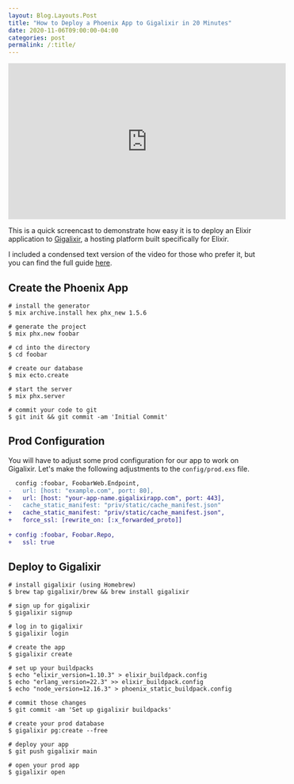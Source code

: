 ```yaml
---
layout: Blog.Layouts.Post
title: "How to Deploy a Phoenix App to Gigalixir in 20 Minutes"
date: 2020-11-06T09:00:00-04:00
categories: post
permalink: /:title/
---
```


<div class="flex justify-center py-8">
  <iframe width="560" height="315" src="https://www.youtube.com/embed/z2nko60GcGo" frameborder="0" allow="accelerometer; autoplay; clipboard-write; encrypted-media; gyroscope; picture-in-picture" allowfullscreen></iframe>
</div>

This is a quick screencast to demonstrate how easy it is to deploy an Elixir application to [Gigalixir](https://gigalixir.com), a hosting platform built specifically for Elixir.

I included a condensed text version of the video for those who prefer it, but you can find the full guide [here](https://hexdocs.pm/phoenix/overview.html#content).

## Create the Phoenix App

```shell
# install the generator
$ mix archive.install hex phx_new 1.5.6

# generate the project
$ mix phx.new foobar

# cd into the directory
$ cd foobar

# create our database
$ mix ecto.create

# start the server
$ mix phx.server

# commit your code to git
$ git init && git commit -am 'Initial Commit'
```

## Prod Configuration

You will have to adjust some prod configuration for our app to work on Gigalixir. Let's make the following adjustments to the `config/prod.exs` file.

```diff
  config :foobar, FoobarWeb.Endpoint,
-   url: [host: "example.com", port: 80],
+   url: [host: "your-app-name.gigalixirapp.com", port: 443],
-   cache_static_manifest: "priv/static/cache_manifest.json"
+   cache_static_manifest: "priv/static/cache_manifest.json",
+   force_ssl: [rewrite_on: [:x_forwarded_proto]]
 
+ config :foobar, Foobar.Repo,
+   ssl: true
```

## Deploy to Gigalixir

```shell
# install gigalixir (using Homebrew)
$ brew tap gigalixir/brew && brew install gigalixir

# sign up for gigalixir
$ gigalixir signup

# log in to gigalixir
$ gigalixir login

# create the app
$ gigalixir create

# set up your buildpacks
$ echo "elixir_version=1.10.3" > elixir_buildpack.config
$ echo "erlang_version=22.3" >> elixir_buildpack.config
$ echo "node_version=12.16.3" > phoenix_static_buildpack.config

# commit those changes
$ git commit -am 'Set up gigalixir buildpacks'

# create your prod database
$ gigalixir pg:create --free

# deploy your app
$ git push gigalixir main

# open your prod app
$ gigalixir open
```
